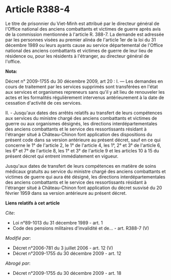 # Article R388-4

Le titre de prisonnier du Viet-Minh est attribué par le directeur général de l'Office national des anciens combattants et
victimes de guerre après avis de la commission mentionnée à l'article R. 388-7. La demande est adressée par les personnes
visées au premier alinéa de l'article 1er de la loi du 31 décembre 1989 ou leurs ayants cause au service départemental de
l'Office national des anciens combattants et victimes de guerre de leur lieu de résidence ou, pour les résidents à
l'étranger, au directeur général de l'office.

**Nota:**

Décret n° 2009-1755 du 30 décembre 2009, art 20 : I. ― Les demandes en cours de traitement par les services supprimés sont
transférées en l'état aux services et organismes repreneurs sans qu'il y ait lieu de renouveler les actes et les formalités
régulièrement intervenus antérieurement à la date de cessation d'activité de ces services.

II. - Jusqu'aux dates des arrêtés relatifs au transfert de leurs compétences aux services du ministre chargé des anciens
combattants et victimes de guerre ou aux organismes désignés, les directions interdépartementales des anciens combattants et
le service des ressortissants résidant à l'étranger situé à Château-Chinon font application des dispositions du présent code
dans sa version antérieure au présent décret, sauf en ce qui concerne le 1° de l'article 2, le 1° de l'article 4, les 1°, 2°
et 3° de l'article 6, les 6° et 7° de l'article 8, les 1° et 3° de l'article 9 et les articles 10 à 15 du présent décret qui
entrent immédiatement en vigueur.

Jusqu'aux dates de transfert de leurs compétences en matière de soins médicaux gratuits au service du ministre chargé des
anciens combattants et victimes de guerre qui aura été désigné, les directions interdépartementales des anciens combattants
et le service des ressortissants résidant à l'étranger situé à Château-Chinon font application du décret susvisé du 20
février 1959 dans sa version antérieure au présent décret.

**Liens relatifs à cet article**

_Cite_:

  - Loi n°89-1013 du 31 décembre 1989 - art. 1
  - Code des pensions militaires d'invalidité et de... - art. R388-7 (V)

_Modifié par_:

  - Décret n°2006-781 du 3 juillet 2006 - art. 12 (V)
  - Décret n°2009-1755 du 30 décembre 2009 - art. 12

_Abrogé par_:

  - Décret n°2009-1755 du 30 décembre 2009 - art. 18
